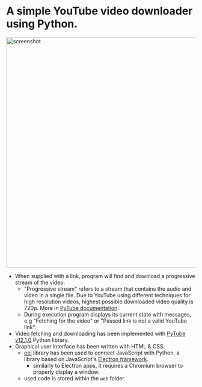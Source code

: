 
# A simple YouTube video downloader using Python.

<img width="612" alt="screenshot" src="https://user-images.githubusercontent.com/92231661/180798868-992ea51b-6c94-448b-808f-66c7f58dd8b6.png">

- When supplied with a link, program will find and download a progressive stream of the video.
	- "Progressive stream" refers to a stream that contains the audio and video in a single file. Due to YouTube using different techniques for high resolution videos, highest possible downloaded video quality is 720p. More in [PyTube documentation](https://pytube.io/en/latest/user/streams.html).
	- During execution program displays its current state with messages, e.g "Fetching for the video" or "Passed link is not a valid YouTube link".
- Video fetching and downloading has been implemented with [PyTube v12.1.0](https://pytube.io/en/latest/) Python library.
- Graphical user interface has been written with HTML & CSS.
	- [eel](https://github.com/ChrisKnott/Eel) library has been used to connect JavaScript with Python, a library based on JavaScript's [Electron framework](https://www.electronjs.org).
		- similarly to Electron apps, it requires a Chromium browser to properly display a window.
	- used code is stored within the `web` folder.
